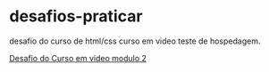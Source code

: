 # desafios-praticar
 desafio do curso de html/css curso em video
 teste de hospedagem. 

 <a href='https://lucasbarros00.github.io/desafios-praticar/desafio-10/desafio10-1.1'>Desafio do Curso em video modulo 2</a>